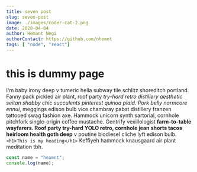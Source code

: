 ```yaml
---
title: seven post
slug: seven-post
image: ./images/coder-cat-2.png
date: 2020-04-04
author: Hemant Negi
authorContact: https://github.com/nhemnt
tags: [ "node", "react"]
---
```


# this is dummy page

I'm baby irony deep v tumeric hella subway tile schlitz shoreditch portland. Fanny pack pickled air plant, roof party _try-hard retro distillery aesthetic seitan shabby chic succulents pinterest quinoa plaid. Pork belly normcore ennui_, meggings edison bulb vice chambray pabst distillery franzen tattooed swag fashion axe. Hammock unicorn synth sartorial, cornhole pitchfork single-origin coffee mustache. Gentrify vexillologist **farm-to-table wayfarers. Roof party try-hard YOLO retro, cornhole jean shorts tacos heirloom health goth deep** v poutine biodiesel cliche lyft edison bulb.
`<h1>This is my heading</h1>`
 Keffiyeh hammock knausgaard air plant meditation tbh.


<div className ="code">

 ```javascript
 const name = "heamnt";
 console.log(name);
 ``` 
 
 </div>
